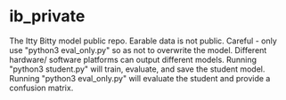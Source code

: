 # ib_private
The Itty Bitty model public repo. Earable data is not public. 
Careful - only use "python3 eval_only.py" so as not to overwrite the model. Different hardware/ software platforms can output different models. 
Running "python3 student.py" will train, evaluate, and save the student model. 
Running "python3 eval_only.py" will evaluate the student and provide a confusion matrix. 
